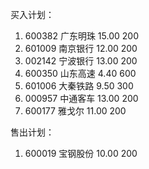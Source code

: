 买入计划：

1. 600382	广东明珠 15.00 200
2. 601009	南京银行	12.00 200
3. 002142	宁波银行	13.00 200
4. 600350	山东高速	4.40	600
5. 601006	大秦铁路	9.50	300
6. 000957	中通客车	13.00	200
7. 600177	雅戈尔	11.00	200

售出计划：

1. 600019	宝钢股份	10.00	200
